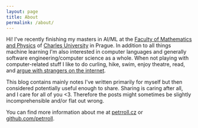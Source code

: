 ```yaml
---
layout: page
title: About
permalink: /about/
---
```


Hi! I've recently finishing my masters in AI/ML at the [Faculty of Mathematics and Physics](https://mff.cuni.cz) of [Charles University](https://cuni.cz) in Prague. In addition to all things machine learning I'm also interested in computer languages and generally software engineering/computer science as a whole. When not playing with computer-related stuff I like to do curling, hike, swim, enjoy theatre, read, and [argue with strangers on the internet](https://xkcd.com/386/).

This blog contains mainly notes I've written primarily for myself but then considered potentially useful enough to share. Sharing is caring after all, and I care for all of you <3. Therefore the posts might sometimes be slightly incomprehensible and/or flat out wrong.  

You can find more information about me at [petrroll.cz](https://petrroll.cz) or [github.com/petrroll](https://github.com/petrroll).